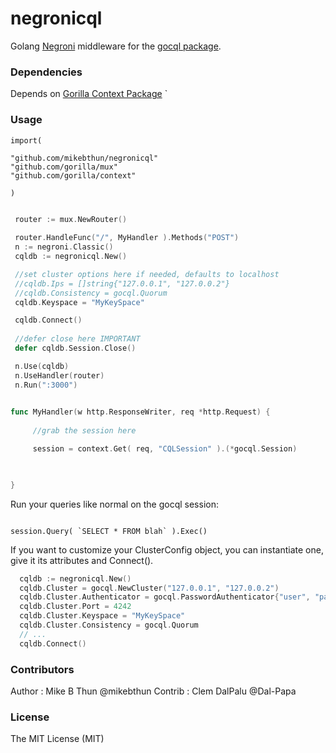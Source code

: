 # negronicql


Golang [Negroni](https://github.com/codegangsta/negroni) middleware for the [gocql package](https://github.com/gocql/gocql).

### Dependencies

Depends on [Gorilla Context Package](http://www.gorillatoolkit.org/pkg/context)
`

### Usage
 
```
import(

"github.com/mikebthun/negronicql"
"github.com/gorilla/mux"
"github.com/gorilla/context"

)

```


~~~ go
 
 router := mux.NewRouter()

 router.HandleFunc("/", MyHandler ).Methods("POST")
 n := negroni.Classic()
 cqldb := negronicql.New()

 //set cluster options here if needed, defaults to localhost
 //cqldb.Ips = []string{"127.0.0.1", "127.0.0.2"}  
 //cqldb.Consistency = gocql.Quorum
 cqldb.Keyspace = "MyKeySpace"

 cqldb.Connect()
 
 //defer close here IMPORTANT
 defer cqldb.Session.Close()

 n.Use(cqldb)
 n.UseHandler(router)
 n.Run(":3000")
 

func MyHandler(w http.ResponseWriter, req *http.Request) {
 
     //grab the session here

     session = context.Get( req, "CQLSession" ).(*gocql.Session)


     
}
~~~

Run your queries like normal on the gocql session:

```

session.Query( `SELECT * FROM blah` ).Exec()

```

If you want to customize your ClusterConfig object, you can instantiate one, give it its attributes and Connect().

~~~ go
  cqldb := negronicql.New()
  cqldb.Cluster = gocql.NewCluster("127.0.0.1", "127.0.0.2")
  cqldb.Cluster.Authenticator = gocql.PasswordAuthenticator{"user", "password"}
  cqldb.Cluster.Port = 4242
  cqldb.Cluster.Keyspace = "MyKeySpace"
  cqldb.Cluster.Consistency = gocql.Quorum
  // ...
  cqldb.Connect()

~~~

### Contributors

Author : Mike B Thun @mikebthun
Contrib : Clem DalPalu @Dal-Papa
 
### License 

The MIT License (MIT)
